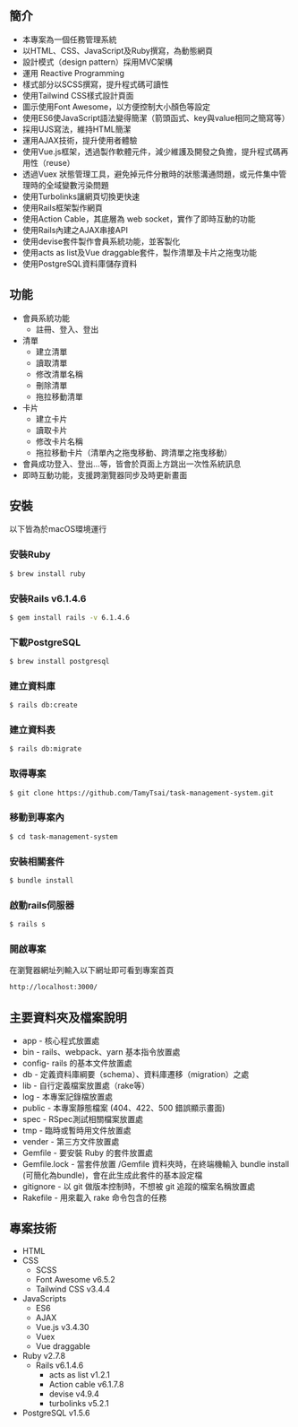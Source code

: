 
## 簡介
- 本專案為一個任務管理系統
- 以HTML、CSS、JavaScript及Ruby撰寫，為動態網頁
- 設計模式（design pattern）採用MVC架構
- 運用 Reactive Programming 
- 樣式部分以SCSS撰寫，提升程式碼可讀性
- 使用Tailwind CSS樣式設計頁面
- 圖示使用Font Awesome，以方便控制大小顏色等設定
- 使用ES6使JavaScript語法變得簡潔（箭頭函式、key與value相同之簡寫等）
- 採用UJS寫法，維持HTML簡潔
- 運用AJAX技術，提升使用者體驗
- 使用Vue.js框架，透過製作軟體元件，減少維護及開發之負擔，提升程式碼再用性（reuse）
- 透過Vuex 狀態管理工具，避免掉元件分散時的狀態溝通問題，或元件集中管理時的全域變數污染問題
- 使用Turbolinks讓網頁切換更快速
- 使用Rails框架製作網頁
- 使用Action Cable，其底層為 web socket，實作了即時互動的功能
- 使用Rails內建之AJAX串接API
- 使用devise套件製作會員系統功能，並客製化
- 使用acts as list及Vue draggable套件，製作清單及卡片之拖曳功能
- 使用PostgreSQL資料庫儲存資料

## 功能
- 會員系統功能
  - 註冊、登入、登出
- 清單
  - 建立清單
  - 讀取清單
  - 修改清單名稱
  - 刪除清單
  - 拖拉移動清單
- 卡片
  - 建立卡片
  - 讀取卡片
  - 修改卡片名稱
  - 拖拉移動卡片（清單內之拖曳移動、跨清單之拖曳移動）
- 會員成功登入、登出...等，皆會於頁面上方跳出一次性系統訊息
- 即時互動功能，支援跨瀏覽器同步及時更新畫面

<!-- ## 畫面
### 瀏覽器畫面


### 行動裝置畫面 -->



## 安裝
以下皆為於macOS環境運行
### 安裝Ruby
```bash
$ brew install ruby
```
### 安裝Rails v6.1.4.6
```bash
$ gem install rails -v 6.1.4.6
```
### 下載PostgreSQL
```bash
$ brew install postgresql
```
### 建立資料庫
```bash
$ rails db:create
```
### 建立資料表
```bash
$ rails db:migrate
```
### 取得專案
```bash
$ git clone https://github.com/TamyTsai/task-management-system.git
```
### 移動到專案內
```bash
$ cd task-management-system
```
### 安裝相關套件
```bash
$ bundle install
```

### 啟動rails伺服器
```bash
$ rails s
```
### 開啟專案
在瀏覽器網址列輸入以下網址即可看到專案首頁
```bash
http://localhost:3000/
```

## 主要資料夾及檔案說明
- app - 核心程式放置處
- bin - rails、webpack、yarn 基本指令放置處
- config- rails 的基本文件放置處
- db - 定義資料庫綱要（schema）、資料庫遷移（migration）之處
- lib - 自行定義檔案放置處（rake等）
- log - 本專案記錄檔放置處
- public - 本專案靜態檔案 (404、422、500 錯誤顯示畫面)
- spec - RSpec測試相關檔案放置處
- tmp - 臨時或暫時用文件放置處
- vender - 第三方文件放置處
- Gemfile - 要安裝 Ruby 的套件放置處
- Gemfile.lock - 當套件放置 /Gemfile 資料夾時，在終端機輸入 bundle install (可簡化為bundle)，會在此生成此套件的基本設定檔
- gitignore - 以 git 做版本控制時，不想被 git 追蹤的檔案名稱放置處
- Rakefile - 用來載入 rake 命令包含的任務

## 專案技術
- HTML
- CSS
  - SCSS
  - Font Awesome v6.5.2
  - Tailwind CSS v3.4.4
- JavaScripts
  - ES6
  - AJAX
  - Vue.js v3.4.30
  - Vuex
  - Vue draggable
- Ruby v2.7.8
  - Rails v6.1.4.6
    - acts as list v1.2.1
    - Action cable v6.1.7.8
    - devise v4.9.4
    - turbolinks v5.2.1
- PostgreSQL v1.5.6

